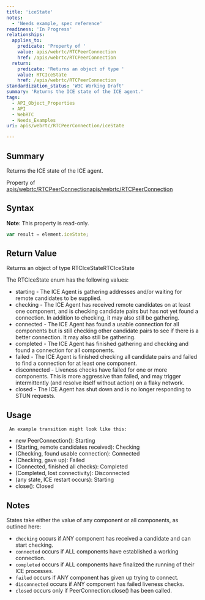```yaml
---
title: 'iceState'
notes:
  - 'Needs example, spec reference'
readiness: 'In Progress'
relationships:
  applies_to:
    predicate: 'Property of '
    value: apis/webrtc/RTCPeerConnection
    href: /apis/webrtc/RTCPeerConnection
  return:
    predicate: 'Returns an object of type '
    value: RTCIceState
    href: /apis/webrtc/RTCPeerConnection
standardization_status: 'W3C Working Draft'
summary: 'Returns the ICE state of the ICE agent.'
tags:
  - API_Object_Properties
  - API
  - WebRTC
  - Needs_Examples
uri: apis/webrtc/RTCPeerConnection/iceState

---
```

## Summary

Returns the ICE state of the ICE agent.

Property of [apis/webrtc/RTCPeerConnection](/apis/webrtc/RTCPeerConnection)[apis/webrtc/RTCPeerConnection](/apis/webrtc/RTCPeerConnection)

## Syntax

**Note**: This property is read-only.

``` js
var result = element.iceState;
```

## Return Value

Returns an object of type RTCIceStateRTCIceState

The RTCIceState enum has the following values:

-   starting - The ICE Agent is gathering addresses and/or waiting for remote candidates to be supplied.
-   checking - The ICE Agent has received remote candidates on at least one component, and is checking candidate pairs but has not yet found a connection. In addition to checking, it may also still be gathering.
-   connected - The ICE Agent has found a usable connection for all components but is still checking other candidate pairs to see if there is a better connection. It may also still be gathering.
-   completed - The ICE Agent has finished gathering and checking and found a connection for all components.
-   failed - The ICE Agent is finished checking all candidate pairs and failed to find a connection for at least one component.
-   disconnected - Liveness checks have failed for one or more components. This is more aggressive than failed, and may trigger intermittently (and resolve itself without action) on a flaky network.
-   closed - The ICE Agent has shut down and is no longer responding to STUN requests.

## Usage

     An example transition might look like this:

-   new PeerConnection(): Starting
-   (Starting, remote candidates received): Checking
-   (Checking, found usable connection): Connected
-   (Checking, gave up): Failed
-   (Connected, finished all checks): Completed
-   (Completed, lost connectivity): Disconnected
-   (any state, ICE restart occurs): Starting
-   close(): Closed

## Notes

States take either the value of any component or all components, as outlined here:

-   `checking` occurs if ANY component has received a candidate and can start checking.
-   `connected` occurs if ALL components have established a working connection.
-   `completed` occurs if ALL components have finalized the running of their ICE processes.
-   `failed` occurs if ANY component has given up trying to connect.
-   `disconnected` occurs if ANY component has failed liveness checks.
-   `closed` occurs only if PeerConnection.close() has been called.
